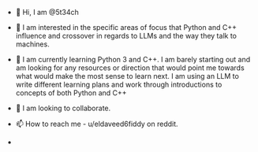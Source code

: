 - 👋 Hi, I am @5t34ch
- 👀 I am interested in the specific areas of focus that Python and C++ influence and crossover in regards to LLMs and the way they talk to machines.
- 🌱 I am currently learning Python 3 and C++. I am barely starting out and am looking for any resources or direction that would point me towards what would make the most sense to learn next. I am using an LLM to write different learning plans and work through introductions to concepts of both Python and C++
- 💞️ I am looking to collaborate. 
- 📫 How to reach me - u/eldaveed6fiddy on reddit.

- 

<!---
5t34ch/5t34ch is a ✨ special ✨ repository because its `README.md` (this file) appears on your GitHub profile.
You can click the Preview link to take a look at your changes.
--->
